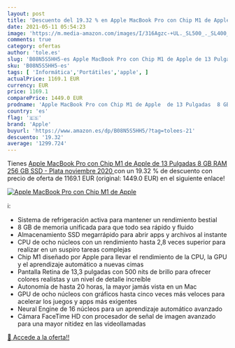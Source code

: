 ```yaml
---
layout: post
title: 'Descuento del 19.32 % en Apple MacBook Pro con Chip M1 de Apple  '
date: 2021-05-11 05:54:23
image: 'https://m.media-amazon.com/images/I/316Agzc-+UL._SL500_._SL400_.jpg'
comments: true
category: ofertas
author: 'tole.es'
slug: 'B08N5S5HH5-es Apple MacBook Pro con Chip M1 de Apple de 13 Pulgadas 8 GB...'
sku: 'B08N5S5HH5-es'
tags: [ 'Informática','Portátiles','apple', ]
actualPrice: 1169.1 EUR
currency: EUR
price: 1169.1
comparePrice: 1449.0 EUR
prodname: 'Apple MacBook Pro con Chip M1 de Apple  de 13 Pulgadas  8 GB RAM  256 GB SSD  - Plata  noviembre 2020 '
country: 'es'
flag: '🇪🇸'
brand: 'Apple'
buyurl: 'https://www.amazon.es/dp/B08N5S5HH5/?tag=tolees-21'
descuento: '19.32'
average: '1299.724'
---
```


Tienes [Apple MacBook Pro con Chip M1 de Apple  de 13 Pulgadas  8 GB RAM  256 GB SSD  - Plata  noviembre 2020 ](https://www.amazon.es/dp/B08N5S5HH5/?tag=tolees-21) con un 19.32 % de descuento con precio de oferta de 1169.1 EUR (original: 1449.0 EUR) en el siguiente enlace!

[![Apple MacBook Pro con Chip M1 de Apple  ](https://m.media-amazon.com/images/I/316Agzc-+UL._SL500_._SL400_.jpg)](https://www.amazon.es/dp/B08N5S5HH5/?tag=tolees-21)

ℹ️:

- Sistema de refrigeración activa para mantener un rendimiento bestial
- 8 GB de memoria unificada para que todo sea rápido y fluido
- Almacenamiento SSD megarrápido para abrir apps y archivos al instante
- CPU de ocho núcleos con un rendimiento hasta 2,8 veces superior para realizar en un suspiro tareas complejas
- Chip M1 diseñado por Apple para llevar el rendimiento de la CPU, la GPU y el aprendizaje automático a nuevas cimas
- Pantalla Retina de 13,3 pulgadas con 500 nits de brillo para ofrecer colores realistas y un nivel de detalle increíble
- Autonomía de hasta 20 horas, la mayor jamás vista en un Mac
- GPU de ocho núcleos con gráficos hasta cinco veces más veloces para acelerar los juegos y apps más exigentes
- Neural Engine de 16 núcleos para un aprendizaje automático avanzado
- Cámara FaceTime HD con procesador de señal de imagen avanzado para una mayor nitidez en las videollamadas

[🛒 Accede a la oferta!!](https://www.amazon.es/dp/B08N5S5HH5/?tag=tolees-21)
